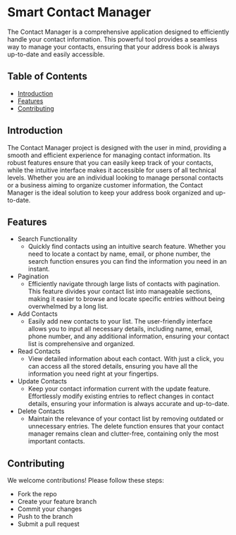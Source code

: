 # Smart Contact Manager

The Contact Manager is a comprehensive application designed to efficiently handle your contact information. This powerful tool provides a seamless way to manage your contacts, ensuring that your address book is always up-to-date and easily accessible.

## Table of Contents

- [Introduction](#introduction)
- [Features](#features)
- [Contributing](#contributing)

## Introduction

The Contact Manager project is designed with the user in mind, providing a smooth and efficient experience for managing contact information. Its robust features ensure that you can easily keep track of your contacts, while the intuitive interface makes it accessible for users of all technical levels. Whether you are an individual looking to manage personal contacts or a business aiming to organize customer information, the Contact Manager is the ideal solution to keep your address book organized and up-to-date.

## Features

- Search Functionality
    - Quickly find contacts using an intuitive search feature. Whether you need to locate a contact by name, email, or phone number, the search function ensures you can find the information you need in an instant.
- Pagination
    - Efficiently navigate through large lists of contacts with pagination. This feature divides your contact list into manageable sections, making it easier to browse and locate specific entries without being overwhelmed by a long list.
- Add Contacts
    - Easily add new contacts to your list. The user-friendly interface allows you to input all necessary details, including name, email, phone number, and any additional information, ensuring your contact list is comprehensive and organized.
- Read Contacts
    - View detailed information about each contact. With just a click, you can access all the stored details, ensuring you have all the information you need right at your fingertips.
- Update Contacts
    - Keep your contact information current with the update feature. Effortlessly modify existing entries to reflect changes in contact details, ensuring your information is always accurate and up-to-date.
- Delete Contacts
    - Maintain the relevance of your contact list by removing outdated or unnecessary entries. The delete function ensures that your contact manager remains clean and clutter-free, containing only the most important contacts.

## Contributing

We welcome contributions! Please follow these steps:
- Fork the repo
- Create your feature branch
- Commit your changes
- Push to the branch
- Submit a pull request

